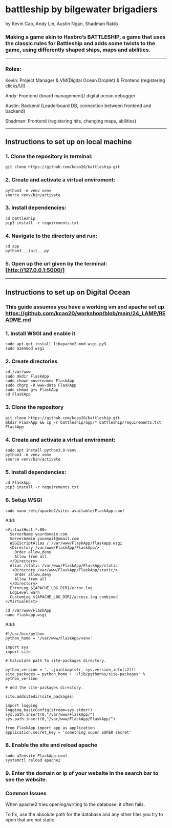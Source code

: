# battleship by bilgewater brigadiers
by Kevin Cao, Andy Lin, Austin Ngan, Shadman Rakib

### Making a game akin to Hasbro’s BATTLESHIP, a game that uses the classic rules for Battleship and adds some twists to the game, using differently shaped ships, maps and abilities.
___
### Roles:
Kevin: Project Manager & VM(Digital Ocean Droplet) & Frontend (registering clicks/UI)

Andy: Frontend (board management)/ digital ocean debugger

Austin: Backend (Leaderboard DB, connection between frontend and backend)

Shadman: Frontend (registering hits, changing maps, abilities)
___
## Instructions to set up on local machine
### 1. Clone the repository in terminal:
```
git clone https://github.com/kcao20/battleship.git
```

### 2. Create and activate a virtual enviroment:
```
python3 -m venv venv
source venv/bin/activate
```

### 3. Install dependencies:
```
cd battleship
pip3 install -r requirements.txt  
```

### 4. Navigate to the directory and run:
```
cd app
python3 __init__.py
```

### 5. Open up the url given by the terminal: [http://127.0.0.1:5000/]
___
## Instructions to set up on Digital Ocean
### This guide assumes you have a working vm and apache set up. https://github.com/kcao20/workshop/blob/main/24_LAMP/README.md
### 1. Install WSGI and enable it
```
sudo apt-get install libapache2-mod-wsgi-py3
sudo a2enmod wsgi
```
### 2. Create directories
```
cd /var/www
sudo mkdir FlaskApp
sudo chown <username> FlaskApp
sudo chgrp -R www-data FlaskApp
sudo chmod g+s FlaskApp
cd FlaskApp
```
### 3. Clone the repository
```
git clone https://github.com/kcao20/battleship.git
mkdir FlaskApp && cp -r battleship/app/* battleship/requirements.txt FlaskApp
```

### 4. Create and activate a virtual enviroment:
```
sudo apt install python3.8-venv
python3 -m venv venv
source venv/bin/activate
```

### 5. Install dependencies:
```
cd FlaskApp
pip3 install -r requirements.txt
```

### 6. Setup WSGI
```
sudo nano /etc/apache2/sites-available/FlaskApp.conf
```
Add:
```
<VirtualHost *:80>
  ServerName yourdomain.com
  ServerAdmin youemail@email.com
  WSGIScriptAlias / /var/www/FlaskApp/flaskapp.wsgi
  <Directory /var/www/FlaskApp/FlaskApp/>
    Order allow,deny
    Allow from all
  </Directory>
  Alias /static /var/www/FlaskApp/FlaskApp/static
   <Directory /var/www/FlaskApp/FlaskApp/static/>
    Order allow,deny
    Allow from all
  </Directory>
  ErrorLog ${APACHE_LOG_DIR}/error.log
  LogLevel warn
  CustomLog ${APACHE_LOG_DIR}/access.log combined
</VirtualHost>
```
```
cd /var/www/FlaskApp
nano flaskapp.wsgi
```
Add:
```
#!/usr/bin/python
python_home = '/var/www/FlaskApp/venv'

import sys
import site

# Calculate path to site-packages directory.

python_version = '.'.join(map(str, sys.version_info[:2]))
site_packages = python_home + '/lib/python%s/site-packages' % python_version

# Add the site-packages directory.

site.addsitedir(site_packages)

import logging
logging.basicConfig(stream=sys.stderr)
sys.path.insert(0,"/var/www/FlaskApp/")
sys.path.insert(0,"/var/www/FlaskApp/FlaskApp/")

from FlaskApp import app as application
application.secret_key = 'something super SUPER secret'
```

### 8. Enable the site and reload apache
```
sudo a2ensite FlaskApp.conf
systemctl reload apache2
```

### 9. Enter the domain or ip of your website in the search bar to see the website.

### Common Issues
When apache2 tries opening/writing to the database, it often fails.

To fix, use the absolute path for the database and any other files you try to open that are not static.
